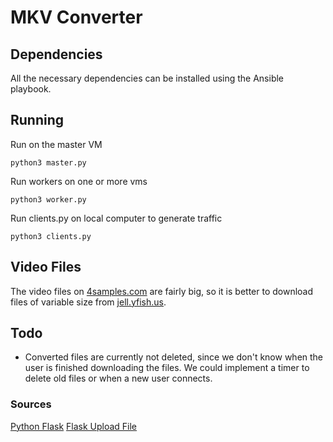 # MKV Converter

## Dependencies
All the necessary dependencies can be installed using the Ansible playbook.

## Running
Run on the master VM
```
python3 master.py
```
Run workers on one or more vms
```
python3 worker.py
```
Run clients.py on local computer to generate traffic
```
python3 clients.py
```

## Video Files
The video files on [4samples.com](http://4ksamples.com/) are fairly big, so it is better to download files of variable size from [jell.yfish.us](http://jell.yfish.us/).

## Todo
- Converted files are currently not deleted, since we don't know when the user is finished downloading the files. We could implement a timer to delete old files or when a new user connects. 

### Sources
[Python Flask](http://flask.pocoo.org/)
[Flask Upload File](https://gist.github.com/dAnjou/2874714)
